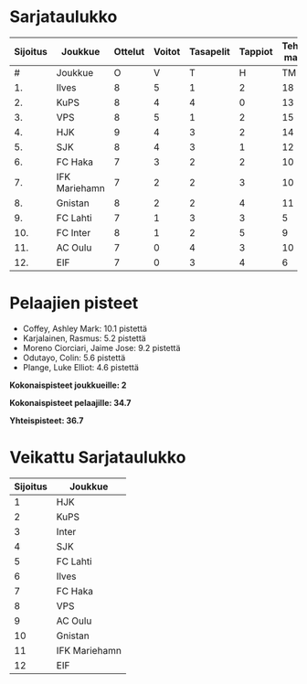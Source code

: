 # Sarjataulukko
| Sijoitus | Joukkue | Ottelut | Voitot | Tasapelit | Tappiot | Tehdyt maalit | Päästetyt maalit | Maaliero | Syötöt |
|----------|---------|---------|--------|-----------|---------|----------------|-------------------|----------|-------|
|# | Joukkue | O | V | T | H | TM | PM | ME | S | L | L% | R | KK | PK | PA | P|
|1. | Ilves | 8 | 5 | 1 | 2 | 18 | 9 | 9 | 16 | 114 | 15,79 | 95 | 23 | 2 | 13 | 16|
|2. | KuPS | 8 | 4 | 4 | 0 | 13 | 7 | 6 | 7 | 74 | 17,57 | 84 | 12 | 1 | 9 | 16|
|3. | VPS | 8 | 5 | 1 | 2 | 15 | 11 | 4 | 11 | 98 | 15,31 | 93 | 17 | 0 | 12 | 16|
|4. | HJK | 9 | 4 | 3 | 2 | 14 | 10 | 4 | 12 | 127 | 11,02 | 89 | 13 | 0 | 13 | 15|
|5. | SJK | 8 | 4 | 3 | 1 | 12 | 9 | 3 | 8 | 89 | 13,48 | 93 | 20 | 0 | 14 | 15|
|6. | FC Haka | 7 | 3 | 2 | 2 | 10 | 10 | 0 | 10 | 58 | 17,24 | 78 | 20 | 1 | 11 | 11|
|7. | IFK Mariehamn | 7 | 2 | 2 | 3 | 10 | 12 | -2 | 2 | 51 | 19,61 | 85 | 24 | 2 | 9 | 8|
|8. | Gnistan | 8 | 2 | 2 | 4 | 11 | 14 | -3 | 7 | 61 | 18,03 | 101 | 31 | 1 | 10 | 8|
|9. | FC Lahti | 7 | 1 | 3 | 3 | 5 | 10 | -5 | 2 | 60 | 8,33 | 72 | 15 | 1 | 13 | 6|
|10. | FC Inter | 8 | 1 | 2 | 5 | 9 | 17 | -8 | 7 | 72 | 12,50 | 80 | 23 | 1 | 14 | 5|
|11. | AC Oulu | 7 | 0 | 4 | 3 | 10 | 13 | -3 | 8 | 73 | 13,70 | 106 | 22 | 0 | 11 | 4|
|12. | EIF | 7 | 0 | 3 | 4 | 6 | 11 | -5 | 3 | 43 | 13,95 | 80 | 22 | 1 | 6 | 3|

# Pelaajien pisteet
* Coffey, Ashley Mark: 10.1 pistettä
* Karjalainen, Rasmus: 5.2 pistettä
* Moreno Ciorciari, Jaime Jose: 9.2 pistettä
* Odutayo, Colin: 5.6 pistettä
* Plange, Luke Elliot: 4.6 pistettä

**Kokonaispisteet joukkueille: 2**

**Kokonaispisteet pelaajille: 34.7**

**Yhteispisteet: 36.7**

# Veikattu Sarjataulukko
| Sijoitus | Joukkue |
|----------|---------|
| 1 | HJK |
| 2 | KuPS |
| 3 | Inter |
| 4 | SJK |
| 5 | FC Lahti |
| 6 | Ilves |
| 7 | FC Haka |
| 8 | VPS |
| 9 | AC Oulu |
| 10 | Gnistan |
| 11 | IFK Mariehamn |
| 12 | EIF |
